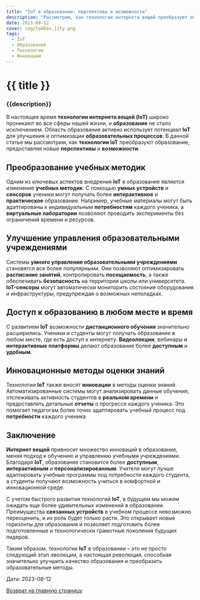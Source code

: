 ```yaml
---
title: "IoT в образовании: перспективы и возможности"
description: "Рассмотрим, как технологии интернета вещей преобразуют образовательный процесс, предоставляя новые перспективы и возможности."
date: 2023-08-12
cover: img/ComDev.11ty.png
tags:
  - IoT
  - Образование
  - Технологии
  - Инновации
---
```

# {{ title }}
### {{description}}

В настоящее время **технологии интернета вещей (IoT)** широко проникают во все сферы нашей жизни, и **образование** не стало исключением. Область образования активно использует потенциал **IoT** для улучшения и оптимизации **образовательных процессов**. В данной статье мы рассмотрим, как **технологии IoT** преобразуют образование, предоставляя новые **перспективы** и **возможности**.

## Преобразование учебных методик

Одним из ключевых аспектов внедрения **IoT** в образование является изменение **учебных методик**. С помощью **умных устройств** и **сенсоров** ученики могут получать более **интерактивное** и **практическое** образование. Например, учебные материалы могут быть адаптированы к индивидуальным **потребностям** каждого ученика, а **виртуальные лаборатории** позволяют проводить эксперименты без ограничений времени и ресурсов.

## Улучшение управления образовательными учреждениями

Системы **умного управления образовательными учреждениями** становятся все более популярными. Они позволяют оптимизировать **расписание занятий**, контролировать **посещаемость**, а также обеспечивать **безопасность** на территории школы или университета. **IoT-сенсоры** могут автоматически мониторить состояние оборудования и инфраструктуры, предупреждая о возможных неполадках.

## Доступ к образованию в любом месте и время

С развитием **IoT** возможности **дистанционного обучения** значительно расширились. Ученики и студенты могут получать образование в любом месте, где есть доступ к интернету. **Видеолекции**, вебинары и **интерактивные платформы** делают образование более **доступным** и **удобным**.

## Инновационные методы оценки знаний

Технологии **IoT** также вносят **инновации** в методы оценки знаний. Автоматизированные системы могут анализировать данные обучения, отслеживать активность студентов в **реальном времени** и предоставлять детальные **отчеты** о прогрессе каждого ученика. Это помогает педагогам более точно адаптировать учебный процесс под **потребности** каждого ученика.

## Заключение

**Интернет вещей** привносит множество инноваций в образование, меняя подход к обучению и управлению учебными учреждениями. Благодаря **IoT**, образование становится более **доступным**, **интерактивным** и **персонализированным**. Учителя могут лучше адаптировать учебные программы под потребности каждого студента, а студенты получают возможность учиться в комфортной и инновационной среде.

С учетом быстрого развития технологий **IoT**, в будущем мы можем ожидать еще более удивительных изменений в образовании. Преимущества **связанных устройств** в учебном процессе невозможно переоценить, и их роль будет только расти. Это открывает новые горизонты для образования и позволяет подготовить более подготовленные и технологически грамотные поколения будущих лидеров.

Таким образом, технологии **IoT** в образовании – это не просто следующий этап эволюции, а настоящая революция, способная значительно улучшить качество образования и преобразить образовательные методы.

Дата: 2023-08-12

[Возврат на главную страницу](/)